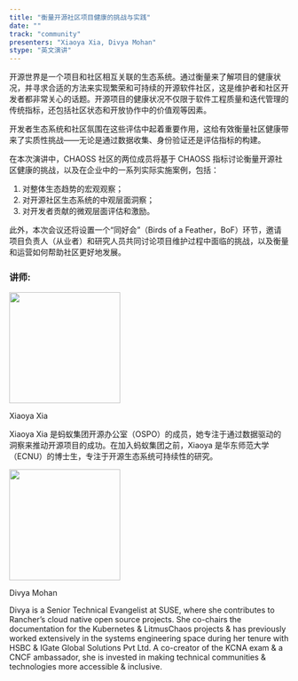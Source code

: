 ```yaml
---
title: "衡量开源社区项目健康的挑战与实践"
date: ""
track: "community"
presenters: "Xiaoya Xia, Divya Mohan"
stype: "英文演讲"
---
```


开源世界是一个项目和社区相互关联的生态系统。通过衡量来了解项目的健康状况，并寻求合适的方法来实现繁荣和可持续的开源软件社区，这是维护者和社区开发者都非常关心的话题。开源项目的健康状况不仅限于软件工程质量和迭代管理的传统指标，还包括社区状态和开放协作中的价值观等因素。

开发者生态系统和社区氛围在这些评估中起着重要作用，这给有效衡量社区健康带来了实质性挑战——无论是通过数据收集、身份验证还是评估指标的构建。

在本次演讲中，CHAOSS 社区的两位成员将基于 CHAOSS 指标讨论衡量开源社区健康的挑战，以及在企业中的一系列实际实施案例，包括：
1. 对整体生态趋势的宏观观察；
2. 对开源社区生态系统的中观层面洞察；
3. 对开发者贡献的微观层面评估和激励。

此外，本次会议还将设置一个“同好会”（Birds of a Feather，BoF）环节，邀请项目负责人（从业者）和研究人员共同讨论项目维护过程中面临的挑战，以及衡量和运营如何帮助社区更好地发展。

### 讲师:

<img src="https://sessionize.com/image/e746-400o400o1-irRRfX45oHJUwig85uBoD.jpg" width="200" /><br/>

Xiaoya Xia

Xiaoya Xia 是蚂蚁集团开源办公室（OSPO）的成员，她专注于通过数据驱动的洞察来推动开源项目的成功。在加入蚂蚁集团之前，Xiaoya 是华东师范大学（ECNU）的博士生，专注于开源生态系统可持续性的研究。

<img src="https://sessionize.com/image/8870-400o400o1-PDR3hsSKRCfWb1Fbh3WVdT.jpg" width="200" /><br/>

Divya Mohan

Divya is a Senior Technical Evangelist at SUSE, where she contributes to Rancher’s cloud native open source projects. She co-chairs the documentation for the Kubernetes & LitmusChaos projects & has previously worked extensively in the systems engineering space during her tenure with HSBC & IGate Global Solutions Pvt Ltd. A co-creator of the KCNA exam & a CNCF ambassador, she is invested in making technical communities & technologies more accessible & inclusive.